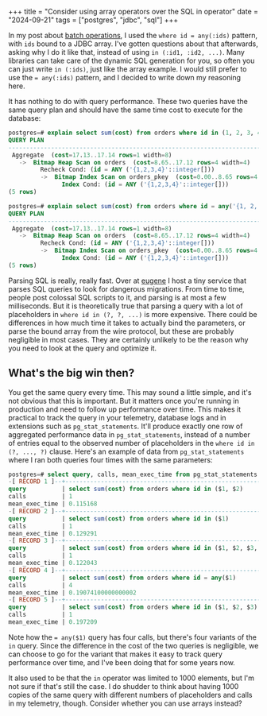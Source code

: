 +++
title = "Consider using array operators over the SQL in operator"
date = "2024-09-21"
tags = ["postgres", "jdbc", "sql"]
+++

In my post about [batch operations](/posts/2024-08-30-multi-selecting-by-composite-key/), I used the
`where id = any(:ids)` pattern, with `ids` bound to a JDBC array. I've gotten questions about that 
afterwards, asking why I do it like that, instead of using `in (:id1, :id2, ...)`. Many libraries
can take care of the dynamic SQL generation for you, so often you can just write `in (:ids)`, just
like the array example. I would still prefer to use the `= any(:ids)` pattern, and I decided to write
down my reasoning here.

It has nothing to do with query performance. These two queries have the same query plan and should
have the same time cost to execute for the database:

```sql
postgres=# explain select sum(cost) from orders where id in (1, 2, 3, 4);
QUERY PLAN
--------------------------------------------------------------------------------
 Aggregate  (cost=17.13..17.14 rows=1 width=8)
   ->  Bitmap Heap Scan on orders  (cost=8.65..17.12 rows=4 width=4)
         Recheck Cond: (id = ANY ('{1,2,3,4}'::integer[]))
         ->  Bitmap Index Scan on orders_pkey  (cost=0.00..8.65 rows=4 width=0)
               Index Cond: (id = ANY ('{1,2,3,4}'::integer[]))
(5 rows)

postgres=# explain select sum(cost) from orders where id = any('{1, 2, 3, 4}');
QUERY PLAN
--------------------------------------------------------------------------------
 Aggregate  (cost=17.13..17.14 rows=1 width=8)
   ->  Bitmap Heap Scan on orders  (cost=8.65..17.12 rows=4 width=4)
         Recheck Cond: (id = ANY ('{1,2,3,4}'::integer[]))
         ->  Bitmap Index Scan on orders_pkey  (cost=0.00..8.65 rows=4 width=0)
               Index Cond: (id = ANY ('{1,2,3,4}'::integer[]))
(5 rows)
```

Parsing SQL is really, really fast. Over at [eugene](https://kaveland.no/eugene/) I host
a tiny service that parses SQL queries to look for dangerous migrations. From time to time, 
people post colossal SQL scripts to it, and parsing is at most a few milliseconds. But it
is theoretically true that parsing a query with a lot of placeholders in 
`where id in (?, ?, ...)` is more expensive. There could be differences in how much time
it takes to actually bind the parameters, or parse the bound array from the wire protocol,
but these are probably negligible in most cases. They are certainly unlikely to be the reason
why you need to look at the query and optimize it.

## What's the big win then?

You get the same query every time. This may sound a little simple, and it's not obvious that this
is important. But it matters once you're running in production and need to follow up performance
over time. This makes it practical to track the query in your telemetry, database logs and in
extensions such as `pg_stat_statements`. It'll produce exactly one row of aggregated performance 
data in `pg_stat_statements`, instead of a number of entries equal to the observed number of 
placeholders in the `where id in (?, ..., ?)` clause. Here's an example of data from 
`pg_stat_statements` where I ran both queries four times with the same parameters:

```sql
postgres=# select query, calls, mean_exec_time from pg_stat_statements where query like '%from orders%';
-[ RECORD 1 ]--+----------------------------------------------------------
query          | select sum(cost) from orders where id in ($1, $2)
calls          | 1
mean_exec_time | 0.115168
-[ RECORD 2 ]--+----------------------------------------------------------
query          | select sum(cost) from orders where id in ($1)
calls          | 1
mean_exec_time | 0.129291
-[ RECORD 3 ]--+----------------------------------------------------------
query          | select sum(cost) from orders where id in ($1, $2, $3, $4)
calls          | 1
mean_exec_time | 0.122043
-[ RECORD 4 ]--+----------------------------------------------------------
query          | select sum(cost) from orders where id = any($1)
calls          | 4
mean_exec_time | 0.19074100000000002
-[ RECORD 5 ]--+----------------------------------------------------------
query          | select sum(cost) from orders where id in ($1, $2, $3)
calls          | 1
mean_exec_time | 0.197209
```

Note how the `= any($1)` query has four calls, but there's four variants of the `in` query. Since the
difference in the cost of the two queries is negligible, we can choose to go for the variant that makes
it easy to track query performance over time, and I've been doing that for some years now.

It also used to be that the `in` operator was limited to 1000 elements, but I'm not sure if that's still 
the case. I do shudder to think about having 1000 copies of the same query with different numbers of 
placeholders and calls in my telemetry, though. Consider whether you can use arrays instead?


